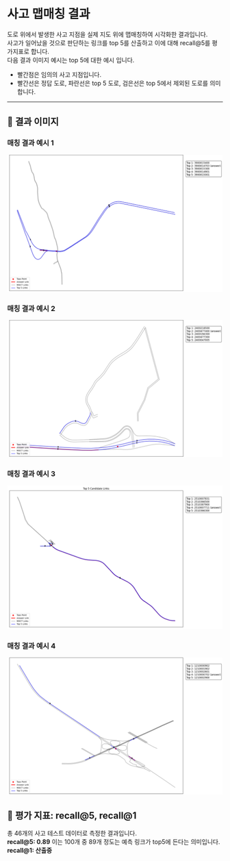 # 사고 맵매칭 결과

도로 위에서 발생한 사고 지점을 실제 지도 위에 맵매칭하여 시각화한 결과입니다.  
사고가 일어났을 것으로 판단하는 링크를 top 5를 산출하고 이에 대해 recall@5를 평가지표로 합니다.  
다음 결과 이미지 예시는 top 5에 대한 예시 입니다.  

- 빨간점은 임의의 사고 지점입니다.  
- 빨간선은 정답 도로, 파란선은 top 5 도로, 검은선은 top 5에서 제외된 도로를 의미합니다.  
---

## 📍 결과 이미지

### 매칭 결과 예시 1
![Case 1](assets/case1.png)

### 매칭 결과 예시 2
![Case 2](assets/case2.png)

### 매칭 결과 예시 3
![Case 3](assets/case3.png)

### 매칭 결과 예시 4
![Case 4](assets/case4.png)

## 📍 평가 지표: recall@5, recall@1

총 46개의 사고 테스트 데이터로 측정한 결과입니다.  
**recall@5: 0.89** 이는 100개 중 89개 정도는 예측 링크가 top5에 든다는 의미입니다.  
**recall@1: 산출중** 